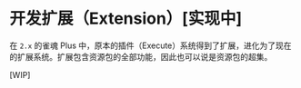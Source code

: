 # 开发扩展（Extension）[实现中]

在 `2.x` 的雀魂 Plus 中，原本的插件（Execute）系统得到了扩展，进化为了现在的扩展系统。扩展包含资源包的全部功能，因此也可以说是资源包的超集。

[WIP]
